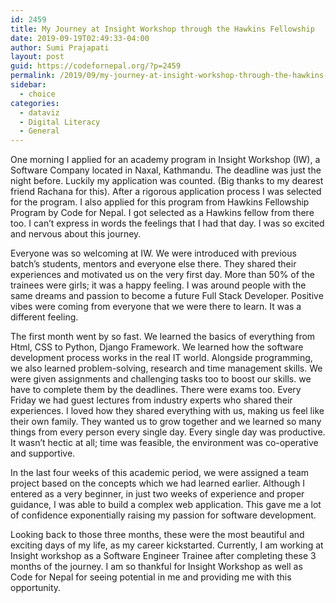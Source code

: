 ```yaml
---
id: 2459
title: My Journey at Insight Workshop through the Hawkins Fellowship
date: 2019-09-19T02:49:33-04:00
author: Sumi Prajapati
layout: post
guid: https://codefornepal.org/?p=2459
permalink: /2019/09/my-journey-at-insight-workshop-through-the-hawkins-fellowship/
sidebar:
  - choice
categories:
  - dataviz
  - Digital Literacy
  - General
---
```

One morning I applied for an academy program in Insight Workshop (IW), a Software Company located in Naxal, Kathmandu. The deadline was just the night before. Luckily my application was counted. (Big thanks to my dearest friend Rachana for this). After a rigorous application process I was selected for the program. I also applied for this program from Hawkins Fellowship Program by Code for Nepal. I got selected as a Hawkins fellow from there too. I can’t express in words the feelings that I had that day. I was so excited and nervous about this journey.  


Everyone was so welcoming at IW. We were introduced with previous batch’s students, mentors and everyone else there. They shared their experiences and motivated us on the very first day. More than 50% of the trainees were girls; it was a happy feeling. I was around people with the same dreams and passion to become a future Full Stack Developer. Positive vibes were coming from everyone that we were there to learn. It was a different feeling.  


The first month went by so fast. We learned the basics of everything from Html, CSS to Python, Django Framework. We learned how the software development process works in the real IT world. Alongside programming, we also learned problem-solving, research and time management skills. We were given assignments and challenging tasks too to boost our skills. we have to complete them by the deadlines. There were exams too. Every Friday we had guest lectures from industry experts who shared their experiences. I loved how they shared everything with us, making us feel like their own family. They wanted us to grow together and we learned so many things from every person every single day. Every single day was productive. It wasn’t hectic at all; time was feasible, the environment was co-operative and supportive.  


In the last four weeks of this academic period, we were assigned a team project based on the concepts which we had learned earlier. Although I entered as a very beginner, in just two weeks of experience and proper guidance, I was able to build a complex web application. This gave me a lot of confidence exponentially raising my passion for software development.&nbsp;  


Looking back to those three months, these were the most beautiful and exciting days of my life, as my career kickstarted. Currently, I am working at Insight workshop as a Software Engineer Trainee after completing these 3 months of the journey. I am so thankful for Insight Workshop as well as Code for Nepal for seeing potential in me and providing me with this opportunity.&nbsp;